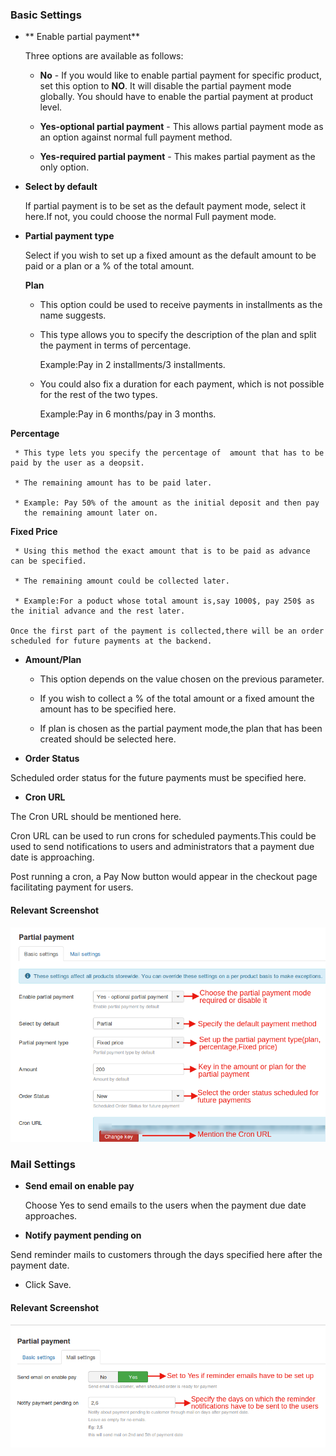 ### Basic Settings


* ** Enable partial payment**

     Three options are available as follows:

    * **No** - If you would like to enable partial payment for specific product, set this option to **NO**. It will disable the partial payment mode globally. You should have to enable the partial payment at product level.

    * **Yes-optional partial payment** - This allows partial payment mode as an option against normal full payment method.

    * **Yes-required partial payment** - This makes partial payment as the only option.


* **Select by default**

  If partial payment is to be set as the default payment mode, select it here.If not, you could choose the normal Full payment mode.

* **Partial payment type**

   Select if you wish to set up a fixed amount as the default amount to be paid or a plan or a % of the total amount.

   **Plan**

     * This option could be used to receive payments in installments as the name suggests.

     * This type allows you to specify the description of the plan and split the payment  in terms of percentage.

         Example:Pay in 2 installments/3 installments.

     * You could also fix a duration for each payment, which is not possible for the rest of the two types.

         Example:Pay in 6 months/pay in 3 months.

 **Percentage**

     * This type lets you specify the percentage of  amount that has to be paid by the user as a deopsit.

     * The remaining amount has to be paid later.

     * Example: Pay 50% of the amount as the initial deposit and then pay
       the remaining amount later on.

 **Fixed Price**

     * Using this method the exact amount that is to be paid as advance can be specified.

     * The remaining amount could be collected later.

     * Example:For a poduct whose total amount is,say 1000$, pay 250$ as  the initial advance and the rest later.

    Once the first part of the payment is collected,there will be an order scheduled for future payments at the backend.

* **Amount/Plan**

    * This option depends on the value chosen on the previous parameter.

    * If you wish to collect a % of the total amount or a fixed amount the amount has to be specified here.

    * If plan is chosen as the partial payment mode,the plan that has been created should be selected here.

* **Order Status**

 Scheduled order status for the future payments must be specified here.

* **Cron URL**

 The Cron URL should be mentioned here.

 Cron URL can be used to run crons for scheduled payments.This could be used to send notifications to users and administrators that a payment due date is approaching.

 Post running a cron, a Pay Now button would appear in the checkout page facilitating payment for users.

#### Relevant Screenshot

  ![](./assets/images/app_partialpaymentbasicsettings.png)

### Mail Settings

* **Send email on enable pay**

  Choose Yes to send emails to the users when the payment due date approaches.

* **Notify payment pending on**

 Send reminder mails to customers through the days specified here after the payment date.

* Click Save.

#### Relevant Screenshot

 ![](./assets/images/app_partialpaymentmailsettings.png)
